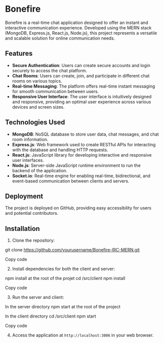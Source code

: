 # Bonefire

Bonefire is a real-time chat application designed to offer an instant and interactive communication experience. Developed using the MERN stack (MongoDB, Express.js, React.js, Node.js), this project represents a versatile and scalable solution for online communication needs.

## Features

- **Secure Authentication**: Users can create secure accounts and login securely to access the chat platform.
- **Chat Rooms**: Users can create, join, and participate in different chat rooms on various topics.
- **Real-time Messaging**: The platform offers real-time instant messaging for smooth communication between users.
- **Responsive User Interface**: The user interface is intuitively designed and responsive, providing an optimal user experience across various devices and screen sizes.

## Technologies Used

- **MongoDB**: NoSQL database to store user data, chat messages, and chat room information.
- **Express.js**: Web framework used to create RESTful APIs for interacting with the database and handling HTTP requests.
- **React.js**: JavaScript library for developing interactive and responsive user interfaces.
- **Node.js**: Server-side JavaScript runtime environment to run the backend of the application.
-  **Socket.io**: Real-time engine for enabling real-time, bidirectional, and event-based communication between clients and servers.

## Deployment

The project is deployed on GitHub, providing easy accessibility for users and potential contributors.

## Installation

1. Clone the repository:

git clone https://github.com/yourusername/Bonefire-IRC-MERN.git

Copy code

2. Install dependencies for both the client and server:

npm install at the root of the projet 
cd /src/client
npm install

Copy code

3. Run the server and client:

In the server directory
npm start at the root of the project 

In the client directory
cd /src/client
npm start 

Copy code

4. Access the application at `http://localhost:3006` in your web browser.
